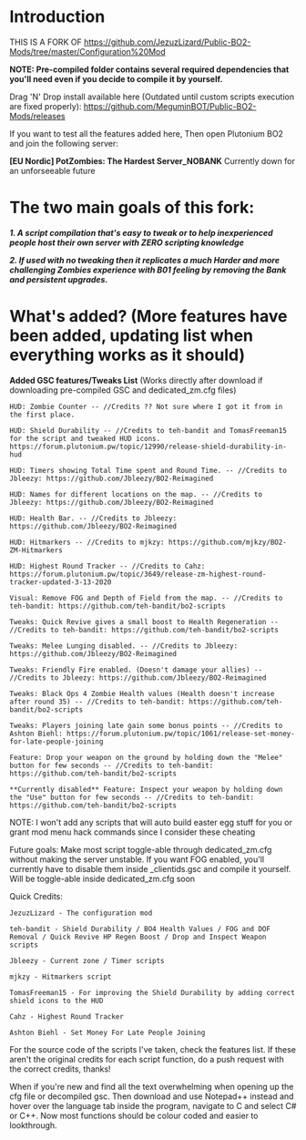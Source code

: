 # Introduction

THIS IS A FORK OF https://github.com/JezuzLizard/Public-BO2-Mods/tree/master/Configuration%20Mod

**NOTE: Pre-compiled folder contains several required dependencies that you'll need even if you decide to compile it by yourself.**

Drag 'N' Drop install available here (Outdated until custom scripts execution are fixed properly): https://github.com/MeguminBOT/Public-BO2-Mods/releases



If you want to test all the features added here, Then open Plutonium BO2 and join the following server: 

**[EU Nordic] PotZombies: The Hardest Server_NOBANK**
Currently down for an unforseeable future


# The two main goals of this fork:

**_1. A script compilation that's easy to tweak or to help inexperienced people host their own server with ZERO scripting knowledge_**

**_2. If used with no tweaking then it replicates a much Harder and more challenging Zombies experience with B01 feeling by removing the Bank and persistent upgrades._**


# What's added? (More features have been added, updating list when everything works as it should)
**Added GSC features/Tweaks List** (Works directly after download if downloading pre-compiled GSC and dedicated_zm.cfg files)

    HUD: Zombie Counter -- //Credits ?? Not sure where I got it from in the first place.

    HUD: Shield Durability -- //Credits to teh-bandit and TomasFreeman15 for the script and tweaked HUD icons. https://forum.plutonium.pw/topic/12990/release-shield-durability-in-hud

    HUD: Timers showing Total Time spent and Round Time. -- //Credits to Jbleezy: https://github.com/Jbleezy/BO2-Reimagined

    HUD: Names for different locations on the map. -- //Credits to Jbleezy: https://github.com/Jbleezy/BO2-Reimagined
    
    HUD: Health Bar. -- //Credits to Jbleezy: https://github.com/Jbleezy/BO2-Reimagined

    HUD: Hitmarkers -- //Credits to mjkzy: https://github.com/mjkzy/BO2-ZM-Hitmarkers
    
    HUD: Highest Round Tracker -- //Credits to Cahz: https://forum.plutonium.pw/topic/3649/release-zm-highest-round-tracker-updated-3-13-2020

    Visual: Remove FOG and Depth of Field from the map. -- //Credits to teh-bandit: https://github.com/teh-bandit/bo2-scripts 

    Tweaks: Quick Revive gives a small boost to Health Regeneration -- //Credits to teh-bandit: https://github.com/teh-bandit/bo2-scripts
    
    Tweaks: Melee Lunging disabled. -- //Credits to Jbleezy: https://github.com/Jbleezy/BO2-Reimagined
    
    Tweaks: Friendly Fire enabled. (Doesn't damage your allies) -- //Credits to Jbleezy: https://github.com/Jbleezy/BO2-Reimagined

    Tweaks: Black Ops 4 Zombie Health values (Health doesn't increase after round 35) -- //Credits to teh-bandit: https://github.com/teh-bandit/bo2-scripts
    
    Tweaks: Players joining late gain some bonus points -- //Credits to Ashton Biehl: https://forum.plutonium.pw/topic/1061/release-set-money-for-late-people-joining
    
    Feature: Drop your weapon on the ground by holding down the "Melee" button for few seconds -- //Credits to teh-bandit: https://github.com/teh-bandit/bo2-scripts
    
    **Currently disabled** Feature: Inspect your weapon by holding down the "Use" button for few seconds -- //Credits to teh-bandit: https://github.com/teh-bandit/bo2-scripts

NOTE: I won't add any scripts that will auto build easter egg stuff for you or grant mod menu hack commands since I consider these cheating

Future goals:
Make most script toggle-able through dedicated_zm.cfg without making the server unstable.
If you want FOG enabled, you'll currently have to disable them inside _clientids.gsc and compile it yourself. Will be toggle-able inside dedicated_zm.cfg soon

Quick Credits:

    JezuzLizard - The configuration mod

    teh-bandit - Shield Durability / BO4 Health Values / FOG and DOF Removal / Quick Revive HP Regen Boost / Drop and Inspect Weapon scripts

    Jbleezy - Current zone / Timer scripts

    mjkzy - Hitmarkers script

    TomasFreeman15 - For improving the Shield Durability by adding correct shield icons to the HUD
    
    Cahz - Highest Round Tracker
    
    Ashton Biehl - Set Money For Late People Joining

For the source code of the scripts I've taken, check the features list.
If these aren't the original credits for each script function, do a push request with the correct credits, thanks!

When if you're new and find all the text overwhelming when opening up the cfg file or decompiled gsc. Then download and use Notepad++ instead and hover over the language tab inside the program, navigate to C and select C# or C++. Now most functions should be colour coded and easier to lookthrough. 
